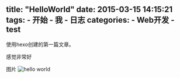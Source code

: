 title: "HelloWorld"
date: 2015-03-15 14:15:21
tags:
	- 开始
	- 我
	- 日志
categories: 
	- Web开发
	- test
---

使用hexo创建的第一篇文章。

感觉非常好

图片
![hello world](http://ppoffice.github.io/thumbnails/t1.jpg)